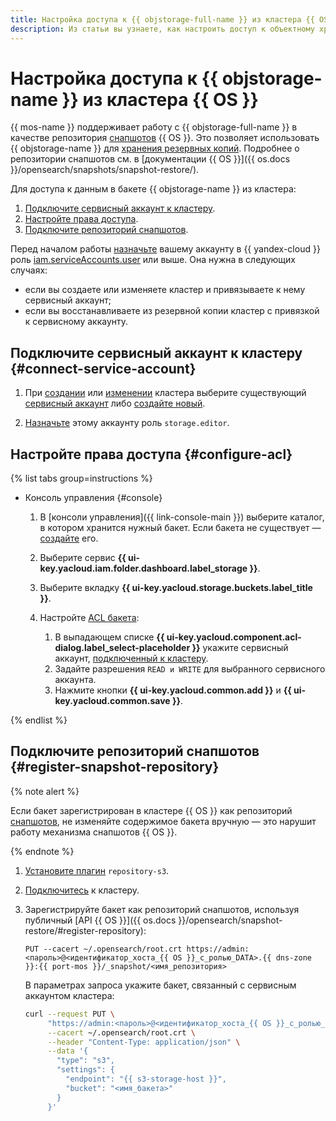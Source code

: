 ```yaml
---
title: Настройка доступа к {{ objstorage-full-name }} из кластера {{ OS }}
description: Из статьи вы узнаете, как настроить доступ к объектному хранилищу {{ objstorage-name }}, чтобы использовать его как репозиторий снапшотов {{ OS }}.
---
```


# Настройка доступа к {{ objstorage-name }} из кластера {{ OS }}


{{ mos-name }} поддерживает работу с {{ objstorage-full-name }} в качестве репозитория [снапшотов](../../glossary/snapshot.md) {{ OS }}. Это позволяет использовать {{ objstorage-name }} для [хранения резервных копий](cluster-backups.md). Подробнее о репозитории снапшотов см. в [документации {{ OS }}]({{ os.docs }}/opensearch/snapshots/snapshot-restore/).


Для доступа к данным в бакете {{ objstorage-name }} из кластера:

1. [Подключите сервисный аккаунт к кластеру](#connect-service-account).
1. [Настройте права доступа](#configure-acl).
1. [Подключите репозиторий снапшотов](#register-snapshot-repository).


Перед началом работы [назначьте](../../iam/operations/roles/grant.md) вашему аккаунту в {{ yandex-cloud }} роль [iam.serviceAccounts.user](../../iam/security/index.md#iam-serviceAccounts-user) или выше. Она нужна в следующих случаях:


* если вы создаете или изменяете кластер и привязываете к нему сервисный аккаунт;
* если вы восстанавливаете из резервной копии кластер с привязкой к сервисному аккаунту.

## Подключите сервисный аккаунт к кластеру {#connect-service-account}


1. При [создании](cluster-create.md) или [изменении](update.md) кластера выберите существующий [сервисный аккаунт](../../iam/concepts/users/service-accounts.md) либо [создайте новый](../../iam/operations/sa/create.md).

1. [Назначьте](../../iam/operations/sa/assign-role-for-sa.md) этому аккаунту роль `storage.editor`.


## Настройте права доступа {#configure-acl}

{% list tabs group=instructions %}

- Консоль управления {#console}

    
    1. В [консоли управления]({{ link-console-main }}) выберите каталог, в котором хранится нужный бакет. Если бакета не существует — [создайте](../../storage/operations/buckets/create.md) его.


    1. Выберите сервис **{{ ui-key.yacloud.iam.folder.dashboard.label_storage }}**.
    1. Выберите вкладку **{{ ui-key.yacloud.storage.buckets.label_title }}**.
    1. Настройте [ACL бакета](../../storage/operations/buckets/edit-acl.md):
        1. В выпадающем списке **{{ ui-key.yacloud.component.acl-dialog.label_select-placeholder }}** укажите сервисный аккаунт, [подключенный к кластеру](#connect-service-account).
        1. Задайте разрешения `READ и WRITE` для выбранного сервисного аккаунта.
        1. Нажмите кнопки **{{ ui-key.yacloud.common.add }}** и **{{ ui-key.yacloud.common.save }}**.

{% endlist %}

## Подключите репозиторий снапшотов {#register-snapshot-repository}

{% note alert %}

Если бакет зарегистрирован в кластере {{ OS }} как репозиторий [снапшотов](../../glossary/snapshot.md), не изменяйте содержимое бакета вручную — это нарушит работу механизма снапшотов {{ OS }}.

{% endnote %}

1. [Установите плагин](plugins.md#update) `repository-s3`.
1. [Подключитесь](connect.md) к кластеру.
1. Зарегистрируйте бакет как репозиторий снапшотов, используя публичный [API {{ OS }}]({{ os.docs }}/opensearch/snapshot-restore/#register-repository):

    ```http
    PUT --cacert ~/.opensearch/root.crt https://admin:<пароль>@<идентификатор_хоста_{{ OS }}_с_ролью_DATA>.{{ dns-zone }}:{{ port-mos }}/_snapshot/<имя_репозитория>
    ```

    В параметрах запроса укажите бакет, связанный с сервисным аккаунтом кластера:

    ```bash
    curl --request PUT \
         "https://admin:<пароль>@<идентификатор_хоста_{{ OS }}_с_ролью_DATA>.{{ dns-zone }}:{{ port-mos }}/_snapshot/<имя_репозитория>" \
         --cacert ~/.opensearch/root.crt \
         --header "Content-Type: application/json" \
         --data '{
           "type": "s3",
           "settings": {
             "endpoint": "{{ s3-storage-host }}",
             "bucket": "<имя_бакета>"
           }
         }'
    ```
